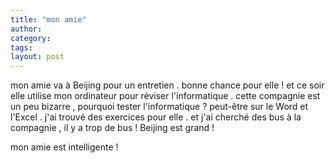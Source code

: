 ```yaml
---
title: "mon amie"
author:
category: 
tags: 
layout: post
---
```

mon amie va à Beijing pour un entretien . bonne chance pour elle ! et ce soir elle utilise mon ordinateur pour réviser l'informatique . cette compagnie est un peu bizarre , pourquoi tester l'informatique ? peut-être sur le Word et l'Excel . j'ai trouvé des exercices pour elle . et j'ai cherché des bus à la compagnie , il y a trop de bus ! Beijing est grand ! 

mon amie est intelligente !

